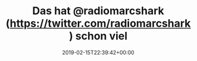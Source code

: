 ---
retweeted: false
source: <a href="https://mobile.twitter.com" rel="nofollow">Twitter Web App</a>
entities:
  user_mentions:
  - name: radiomarcshark
    screen_name: radiomarcshark
    indices:
    - '8'
    - '23'
    id_str: '2497196743'
    id: '2497196743'
  urls: []
  symbols: []
  media:
  - expanded_url: https://twitter.com/bascht/status/1096539577484013568/photo/1
    indices:
    - '65'
    - '88'
    url: https://t.co/MjDD4Gj4kh
    media_url: http://pbs.twimg.com/media/Dzew7QIWwAAACFP.jpg
    id_str: '1096539566276788224'
    id: '1096539566276788224'
    media_url_https: https://pbs.twimg.com/media/Dzew7QIWwAAACFP.jpg
    sizes:
      small:
        w: '680'
        h: '262'
        resize: fit
      medium:
        w: '1200'
        h: '463'
        resize: fit
      thumb:
        w: '150'
        h: '150'
        resize: crop
      large:
        w: '1824'
        h: '704'
        resize: fit
    type: photo
    display_url: pic.twitter.com/MjDD4Gj4kh
  hashtags: []
display_text_range:
- '0'
- '88'
favorite_count: '3'
id_str: '1096539577484013568'
truncated: false
retweet_count: '0'
id: '1096539577484013568'
possibly_sensitive: false
created_at: Fri Feb 15 22:39:42 +0000 2019
favorited: false
full_text: Das hat [@radiomarcshark](https://twitter.com/radiomarcshark) schon viel
  zu lange nicht mehr gespielt.
lang: de
extended_entities:
  media:
  - expanded_url: https://twitter.com/bascht/status/1096539577484013568/photo/1
    indices:
    - '65'
    - '88'
    url: https://t.co/MjDD4Gj4kh
    media_url: http://pbs.twimg.com/media/Dzew7QIWwAAACFP.jpg
    id_str: '1096539566276788224'
    id: '1096539566276788224'
    media_url_https: https://pbs.twimg.com/media/Dzew7QIWwAAACFP.jpg
    sizes:
      small:
        w: '680'
        h: '262'
        resize: fit
      medium:
        w: '1200'
        h: '463'
        resize: fit
      thumb:
        w: '150'
        h: '150'
        resize: crop
      large:
        w: '1824'
        h: '704'
        resize: fit
    type: photo
    display_url: pic.twitter.com/MjDD4Gj4kh
tags:
- pesos/twitter
date: '2019-02-15T22:39:42+00:00'
src: https://twitter.com/bascht/status/1096539577484013568
original_url: https://twitter.com/bascht/status/1096539577484013568
type: twitter_tweet
media_url: https://img.bascht.com/twitter/pbs.twimg.com/media/Dzew7QIWwAAACFP.jpg
text: Das hat [@radiomarcshark](https://twitter.com/radiomarcshark) schon viel zu
  lange nicht mehr gespielt.
title: Das hat @radiomarcshark (https://twitter.com/radiomarcshark) schon viel

---
